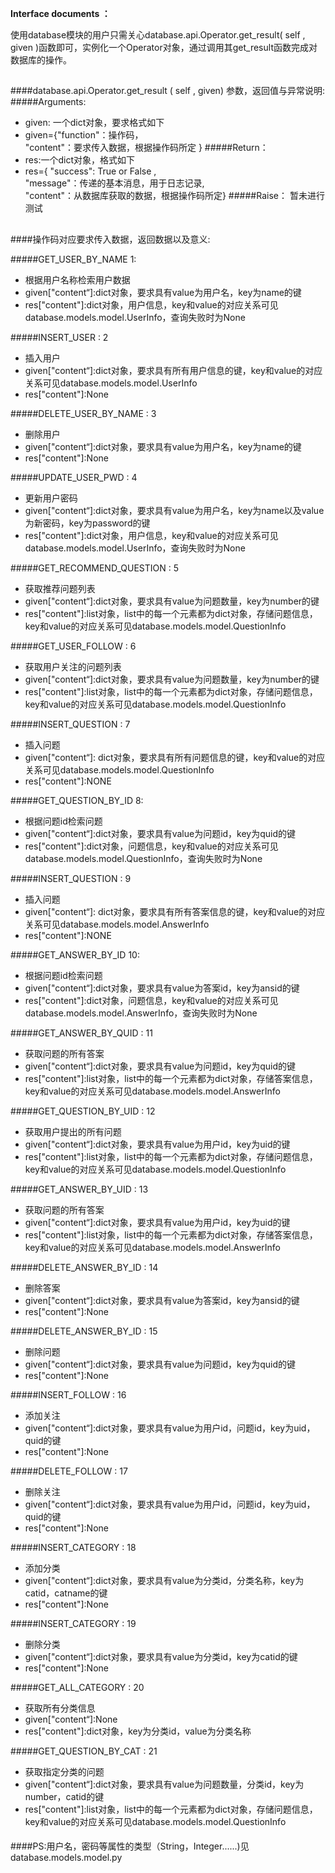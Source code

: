 
﻿﻿﻿﻿﻿﻿﻿﻿﻿﻿﻿﻿﻿﻿﻿﻿﻿﻿﻿﻿﻿﻿﻿﻿﻿﻿﻿﻿﻿﻿﻿﻿﻿﻿﻿﻿﻿﻿﻿﻿﻿﻿﻿﻿﻿﻿﻿﻿﻿﻿﻿﻿﻿﻿**Interface documents ：**

使用database模块的用户只需关心database.api.Operator.get\_result( self , given )函数即可，实例化一个Operator对象，通过调用其get\_result函数完成对数据库的操作。
##
####database.api.Operator.get_result ( self , given)  参数，返回值与异常说明:
#####Arguments:
+ given: 一个dict对象，要求格式如下
+ given={"function"：操作码，  
"content"：要求传入数据，根据操作码所定 }
#####Return：
+ res:一个dict对象，格式如下
+ res={ "success": True or False ,  
"message"：传递的基本消息，用于日志记录,  
"content"：从数据库获取的数据，根据操作码所定}
#####Raise：
暂未进行测试
##
####操作码对应要求传入数据，返回数据以及意义:

#####GET\_USER\_BY\_NAME  1:
+ 根据用户名称检索用户数据
+ given["content“]:dict对象，要求具有value为用户名，key为name的键
+ res["content"]:dict对象，用户信息，key和value的对应关系可见database.models.model.UserInfo，查询失败时为None

#####INSERT\_USER : 2
+ 插入用户
+ given["content“]:dict对象，要求具有所有用户信息的键，key和value的对应关系可见database.models.model.UserInfo
+ res["content"]:None

#####DELETE\_USER\_BY\_NAME : 3
+ 删除用户
+ given["content“]:dict对象，要求具有value为用户名，key为name的键
+ res["content"]:None

#####UPDATE\_USER\_PWD : 4
+ 更新用户密码
+ given["content“]:dict对象，要求具有value为用户名，key为name以及value为新密码，key为password的键
+ res["content"]:dict对象，用户信息，key和value的对应关系可见database.models.model.UserInfo，查询失败时为None

#####GET\_RECOMMEND\_QUESTION : 5
+ 获取推荐问题列表
+ given["content“]:dict对象，要求具有value为问题数量，key为number的键
+ res["content"]:list对象，list中的每一个元素都为dict对象，存储问题信息，key和value的对应关系可见database.models.model.QuestionInfo

#####GET\_USER\_FOLLOW : 6
+ 获取用户关注的问题列表
+ given["content“]:dict对象，要求具有value为问题数量，key为number的键
+ res["content"]:list对象，list中的每一个元素都为dict对象，存储问题信息，key和value的对应关系可见database.models.model.QuestionInfo

#####INSERT\_QUESTION : 7
+ 插入问题
+ given["content“]: dict对象，要求具有所有问题信息的键，key和value的对应关系可见database.models.model.QuestionInfo
+ res["content"]:NONE

#####GET\_QUESTION\_BY\_ID  8:
+ 根据问题id检索问题
+ given["content“]:dict对象，要求具有value为问题id，key为quid的键
+ res["content"]:dict对象，问题信息，key和value的对应关系可见database.models.model.QuestionInfo，查询失败时为None

#####INSERT\_QUESTION : 9
+ 插入问题
+ given["content“]: dict对象，要求具有所有答案信息的键，key和value的对应关系可见database.models.model.AnswerInfo
+ res["content"]:NONE

#####GET\_ANSWER\_BY\_ID  10:
+ 根据问题id检索问题
+ given["content“]:dict对象，要求具有value为答案id，key为ansid的键
+ res["content"]:dict对象，问题信息，key和value的对应关系可见database.models.model.AnswerInfo，查询失败时为None

#####GET\_ANSWER\_BY\_QUID : 11
+ 获取问题的所有答案
+ given["content“]:dict对象，要求具有value为问题id，key为quid的键
+ res["content"]:list对象，list中的每一个元素都为dict对象，存储答案信息，key和value的对应关系可见database.models.model.AnswerInfo

#####GET\_QUESTION\_BY\_UID : 12
+ 获取用户提出的所有问题
+ given["content“]:dict对象，要求具有value为用户id，key为uid的键
+ res["content"]:list对象，list中的每一个元素都为dict对象，存储问题信息，key和value的对应关系可见database.models.model.QuestionInfo

#####GET\_ANSWER\_BY\_UID : 13
+ 获取问题的所有答案
+ given["content“]:dict对象，要求具有value为用户id，key为uid的键
+ res["content"]:list对象，list中的每一个元素都为dict对象，存储答案信息，key和value的对应关系可见database.models.model.AnswerInfo

#####DELETE\_ANSWER\_BY\_ID : 14
+ 删除答案
+ given["content“]:dict对象，要求具有value为答案id，key为ansid的键
+ res["content"]:None

#####DELETE\_ANSWER\_BY\_ID : 15
+ 删除问题
+ given["content“]:dict对象，要求具有value为问题id，key为quid的键
+ res["content"]:None

#####INSERT\_FOLLOW : 16
+ 添加关注
+ given["content“]:dict对象，要求具有value为用户id，问题id，key为uid，quid的键
+ res["content"]:None

#####DELETE\_FOLLOW : 17
+ 删除关注
+ given["content“]:dict对象，要求具有value为用户id，问题id，key为uid，quid的键
+ res["content"]:None

#####INSERT\_CATEGORY : 18
+ 添加分类
+ given["content“]:dict对象，要求具有value为分类id，分类名称，key为catid，catname的键
+ res["content"]:None

#####INSERT\_CATEGORY : 19
+ 删除分类
+ given["content“]:dict对象，要求具有value为分类id，key为catid的键
+ res["content"]:None

#####GET\_ALL\_CATEGORY : 20
+ 获取所有分类信息
+ given["content“]:None
+ res["content"]:dict对象，key为分类id，value为分类名称

#####GET\_QUESTION\_BY\_CAT : 21
+ 获取指定分类的问题
+ given["content“]:dict对象，要求具有value为问题数量，分类id，key为number，catid的键
+ res["content"]:list对象，list中的每一个元素都为dict对象，存储问题信息，key和value的对应关系可见database.models.model.QuestionInfo


####
####PS:用户名，密码等属性的类型（String，Integer......)见database.models.model.py
####











